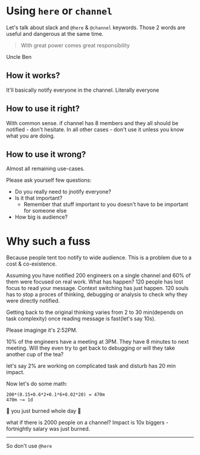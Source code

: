 # Using `here` or `channel`

Let's talk about slack and `@here` & `@channel` keywords.
Those 2 words are useful and dangerous at the same time.


> With great power comes great responsibility

Uncle Ben

## How it works?

It'll basically notify everyone in the channel. Literally everyone

## How to use it right?

With common sense. if channel has 8 members and they all should be notified - don't hesitate. In all other cases - don't use it unless you know what you are doing.

## How to use it wrong?

Almost all remaining use-cases.

Please ask yourself few questions:

* Do you really need to jnotify everyone?
* Is it that important?
  * Remember that stuff important to you doesn't have to be important for someone else
* How big is audience?

# Why such a fuss

Because people tent too notify to wide audience. This is a problem due to a cost & co-existence.

Assuming you have notified 200 engineers on a single channel and 60% of them were focused on real work. What has happen? 120 people has lost focus to read your message. Context switching has just happen. 120 souls has to stop a proces of thinking, debugging or analysis to check why they were directly notified.

Getting back to the original thinking varies from 2 to 30 min(depends on task complexity) once reading message is fast(let's say 10s).

Please imaginge it's 2:52PM.

10% of the engineers have a meeting at 3PM. They have 8 minutes to next meeting. Will they even try to get back to debugging or will they take another cup of the tea?

let's say 2% are working on complicated task and disturb has 20 min impact.

Now let's do some math:
```
200*(0.15+0.6*2+0.1*6+0.02*20) = 470m
470m ~= 1d
```
🎉 you just burned whole day 🎉

what if there is 2000 people on a channel? Impact is 10x biggers - fortnightly salary was just burned.

---

So don't use `@here`